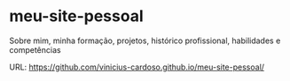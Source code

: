 # meu-site-pessoal
Sobre mim, minha formação, projetos, histórico profissional, habilidades e competências

URL: https://github.com/vinicius-cardoso.github.io/meu-site-pessoal/
